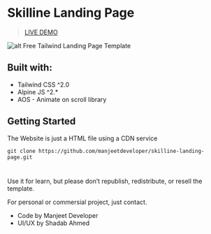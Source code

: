 # Skilline Landing Page


> [LIVE DEMO](https://github.com/manjeetdeveloper)

![alt Free Tailwind Landing Page Template](https://i.postimg.cc/q7xRmNVp/FB-IMG-16158730841972067.jpg)

## Built with:
- Tailwind CSS ^2.0
- Alpine JS ^2.*
- AOS - Animate on scroll library

## Getting Started
The Website is just a HTML file using a CDN service

`git clone https://github.com/manjeetdeveloper/skilline-landing-page.git`

#
Use it for learn, but please don’t republish, redistribute, or resell the template.

For personal or commersial project, just contact.

- Code by Manjeet Developer
- UI/UX by Shadab Ahmed
